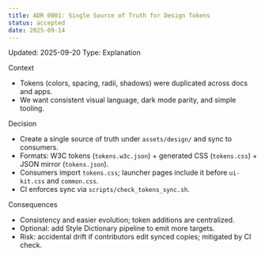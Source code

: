 ```yaml
---
title: ADR 0001: Single Source of Truth for Design Tokens
status: accepted
date: 2025-09-14
---
```

Updated: 2025-09-20
Type: Explanation

Context
- Tokens (colors, spacing, radii, shadows) were duplicated across docs and apps.
- We want consistent visual language, dark mode parity, and simple tooling.

Decision
- Create a single source of truth under `assets/design/` and sync to consumers.
- Formats: W3C tokens (`tokens.w3c.json`) + generated CSS (`tokens.css`) + JSON mirror (`tokens.json`).
- Consumers import `tokens.css`; launcher pages include it before `ui-kit.css` and `common.css`.
- CI enforces sync via `scripts/check_tokens_sync.sh`.

Consequences
- Consistency and easier evolution; token additions are centralized.
- Optional: add Style Dictionary pipeline to emit more targets.
- Risk: accidental drift if contributors edit synced copies; mitigated by CI check.

